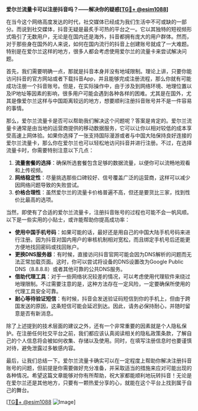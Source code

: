 **爱尔兰流量卡可以注册抖音吗？——解决你的疑惑[[TG💪+ @esim1088](https://t.me/s/esim1088)]**

在当今这个网络高度发达的时代，社交媒体已经成为我们生活中不可或缺的一部分。而说到社交媒体，抖音无疑是最炙手可热的平台之一。它以其独特的短视频形式吸引了无数用户，无论是在国内还是海外，抖音都拥有庞大的用户群体。然而，对于那些身在国外的人来说，如何在国内流行的抖音上创建账号就成了一大难题。特别是在爱尔兰这样的地方，很多人都会考虑使用爱尔兰的流量卡来尝试解决问题。

首先，我们需要明确一点，那就是抖音本身并没有地域限制。理论上讲，只要你能访问抖音的官方网站或者下载抖音App，并且能够完成注册流程，那么你就有可能成功注册一个抖音账号。但是，在实际操作中，由于涉及到网络环境、地理位置以及IP地址等因素的影响，很多用户可能会遇到各种各样的困难。尤其是在国外，尤其是像爱尔兰这样与中国距离较远的地方，想要顺利注册抖音账号并不是一件容易的事情。

那么，爱尔兰流量卡是否可以帮助我们解决这个问题呢？答案是肯定的。爱尔兰流量卡通常是由当地的运营商提供的移动数据服务，它可以让你以相对较低的成本享受高速上网体验。如果你选择了一张支持国际漫游或者与中国大陆保持良好连接的爱尔兰流量卡，那么你在爱尔兰也可以轻松地访问抖音并进行注册。不过，在选择流量卡时，你需要特别注意以下几点：

1. **流量套餐的选择**：确保所选套餐包含足够的数据流量，以便你可以流畅地观看和上传视频。
2. **网络稳定性**：尽量挑选那些口碑较好、信号覆盖广泛的运营商，这样可以减少因网络问题导致的失败尝试。
3. **价格合理性**：虽然爱尔兰的流量卡价格普遍不高，但还是要货比三家，找到性价比最高的选项。

当然，即使有了合适的爱尔兰流量卡，注册抖音账号的过程也可能不会一帆风顺。以下是一些实用的小贴士，或许能帮助你提高成功率：

- **使用中国手机号码**：如果可能的话，最好还是用自己的中国大陆手机号码来进行注册。因为抖音对国内用户的审核机制相对宽松，而且绑定手机号后还能更方便地找回密码或找回账户。
- **更换DNS服务器**：有时候，直接访问抖音官网可能会因为DNS解析的问题而无法正常加载页面。这时，你可以尝试将设备的DNS设置改为Google Public DNS（8.8.8.8）或者其他可靠的公共DNS服务。
- **借助代理工具**：对于一些网络状况较差的情况，可以考虑使用代理软件来绕过地理限制。不过需要注意的是，这种方法存在一定风险，一定要确保所使用的代理工具安全可靠。
- **耐心等待验证短信**：有时候，抖音会发送验证码短信到你的手机上，但由于跨国发送的原因，这条短信可能会延迟到达。因此，请务必保持耐心，并随时留意是否有新消息。

除了上述提到的技术层面的建议之外，还有一个非常重要的因素就是个人隐私保护。在注册任何社交平台之前，我们都应该认真阅读相关的隐私政策条款，了解自己的个人信息将会被如何收集、存储以及使用。同时，在填写注册信息时也要谨慎对待，避免泄露过多敏感内容。

最后，让我们总结一下。爱尔兰流量卡确实可以在一定程度上帮助你解决注册抖音账号的问题，但前提是你需要做好充分准备，并采取适当的措施来应对可能出现的各种情况。希望这篇文章能够对你有所帮助，祝大家都能顺利地玩转抖音！无论是在爱尔兰还是其他地方，只要有一颗热爱分享的心，就能在这个平台上找到属于自己的舞台。

[[TG💪+ @esim1088](https://t.me/s/esim1088) ![Image](https://i.postimg.cc/4NQfJmqS/Snipaste-2025-05-13-00-14-12.png)]